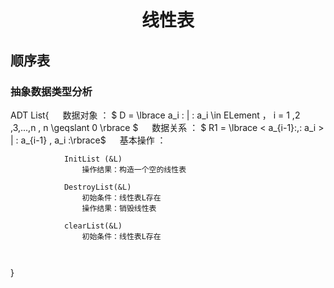 

# <center> 线性表

## 顺序表

### 抽象数据类型分析

ADT List{
&emsp; 数据对象 ： $ D = \lbrace a_i \: | \: a_i \in ELement ， i = 1 ,2 ,3,...,n , n \geqslant 0 \rbrace $
&emsp; 数据关系 ： $ R1 = \lbrace < a_{i-1}\:,\: a_i > | \: a_{i-1} , a_i \:\rbrace$
&emsp;  基本操作 ：
```
            InitList (&L)
                操作结果：构造一个空的线性表
            
            DestroyList(&L)
                初始条件：线性表L存在
                操作结果：销毁线性表

            clearList(&L)
                初始条件：线性表L存在

                

```
}
